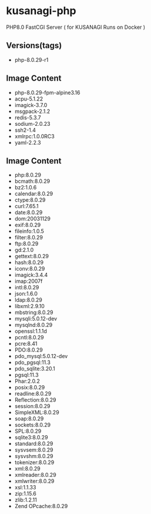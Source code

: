 # kusanagi-php
PHP8.0 FastCGI Server ( for KUSANAGI Runs on Docker )

## Versions(tags)
- php-8.0.29-r1

## Image Content
- php-8.0.29-fpm-alpine3.16
- acpu-5.1.22
- imagick-3.7.0
- msgpack-2.1.2
- redis-5.3.7
- sodium-2.0.23
- ssh2-1.4
- xmlrpc:1.0.0RC3
- yaml-2.2.3

## Image Content
- php:8.0.29
- bcmath:8.0.29
- bz2:1.0.6
- calendar:8.0.29
- ctype:8.0.29
- curl:7.65.1
- date:8.0.29
- dom:20031129
- exif:8.0.29
- fileinfo:1.0.5
- filter:8.0.29
- ftp:8.0.29
- gd:2.1.0
- gettext:8.0.29
- hash:8.0.29
- iconv:8.0.29
- imagick:3.4.4
- imap:2007f
- intl:8.0.29
- json:1.6.0
- ldap:8.0.29
- libxml:2.9.10
- mbstring:8.0.29
- mysqli:5.0.12-dev
- mysqlnd:8.0.29
- openssl:1.1.1d
- pcntl:8.0.29
- pcre:8.41
- PDO:8.0.29
- pdo_mysql:5.0.12-dev
- pdo_pgsql:11.3
- pdo_sqlite:3.20.1
- pgsql:11.3
- Phar:2.0.2
- posix:8.0.29
- readline:8.0.29
- Reflection:8.0.29
- session:8.0.29
- SimpleXML:8.0.29
- soap:8.0.29
- sockets:8.0.29
- SPL:8.0.29
- sqlite3:8.0.29
- standard:8.0.29
- sysvsem:8.0.29
- sysvshm:8.0.29
- tokenizer:8.0.29
- xml:8.0.29
- xmlreader:8.0.29
- xmlwriter:8.0.29
- xsl:1.1.33
- zip:1.15.6
- zlib:1.2.11
- Zend OPcache:8.0.29

